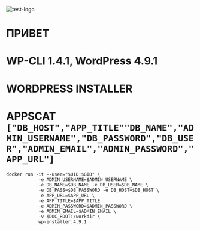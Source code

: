 ![test-logo](http://ci.intr:90/job/apps/job/wordpress/badge/icon)
# ПРИВЕТ
# WP-CLI 1.4.1, WordPress 4.9.1 
# WORDPRESS INSTALLER
# APPSCAT ```["DB_HOST","APP_TITLE""DB_NAME","ADMIN_USERNAME","DB_PASSWORD","DB_USER","ADMIN_EMAIL","ADMIN_PASSWORD","APP_URL"]```
``` 
docker run -it --user="$UID:$GID" \
            -e ADMIN_USERNAME=$ADMIN_USERNAME \
            -e DB_NAME=$DB_NAME -e DB_USER=$DB_NAME \ 
            -e DB_PASS=$DB_PASSWORD -e DB_HOST=$DB_HOST \
            -e APP_URL=$APP_URL \
            -e APP_TITLE=$APP_TITLE
            -e ADMIN_PASSWORD=$ADMIN_PASSWORD \
            -e ADMIN_EMAIL=$ADMIN_EMAIL \
            -v $DOC_ROOT:/workdir \ 
            wp-installer:4.9.1
```

